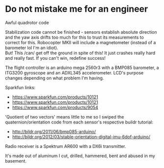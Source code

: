 Do not mistake me for an engineer
==

Awful quadrotor code

Stabilization code cannot be finished - sensors establish absolute direction and the yaw axis drifts too much for this to trust its measurements to correct for this. Robocopter MKII will include a magnetometer (instead of a barometer lol I'm an idiot).  
But! This /can/ get off the ground in spite of this! It just crashes really hard and really fast. If you can't win, redefine success!

The flight controller is an arduino mega 2560r3 with a BMP085 barometer, a ITG3200 gyroscope and an ADXL345 accelerometer. LCD's purpose changes depending on what problem I'm having.

Sparkfun links:
- https://www.sparkfun.com/products/10121
- https://www.sparkfun.com/products/10121
- https://www.sparkfun.com/products/9054

'Quotient of two vectors' means little to me so I swiped the quaternion/orientation code from each sensor's respective buildr tutorial:
- http://bildr.org/2011/06/bmp085-arduino/
- http://bildr.org/2012/03/stable-orientation-digital-imu-6dof-arduino/

Radio receiver is a Spektrum AR600 with a DX6i transmitter.

It's made out of aluminum I cut, drilled, hammered, bent and abused in my basement.
